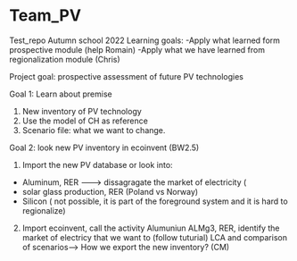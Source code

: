 # Team_PV
Test_repo Autumn school 2022
Learning goals:
-Apply what learned form prospective module (help Romain)
-Apply what we have learned from regionalization module (Chris)

Project goal: prospective assessment of future PV technologies 

Goal 1: Learn about premise

1. New inventory of PV technology 
2. Use the model of CH as reference 
2. Scenario file: what we want to change.


Goal 2: look new PV inventory in ecoinvent (BW2.5)
1. Import the new PV database or look into:
  - Aluminum, RER ---> dissagragate the market of electricity (
  - solar glass production, RER (Poland vs Norway)
  - Silicon ( not possible, it is part of the foreground system and it is hard to regionalize)
  
2. Import ecoinvent, call the activity Alumuniun ALMg3, RER, identify the market of electricy that we want to  (follow tuturial) 
   LCA and comparison of scenarios--> 
   How we export the new inventory? (CM)

